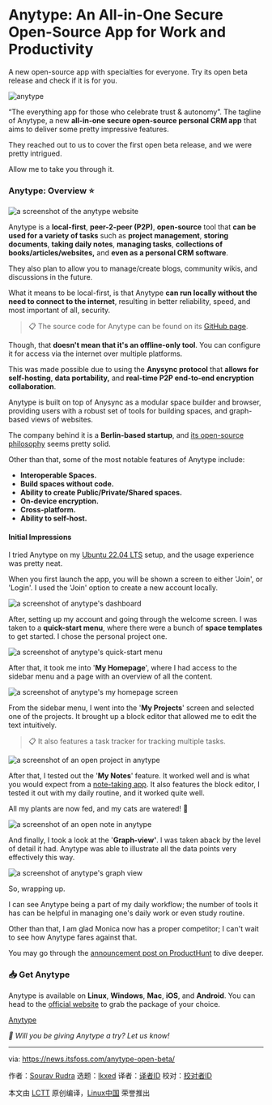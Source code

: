 [#]: subject: "Anytype: An All-in-One Secure Open-Source App for Work and Productivity"
[#]: via: "https://news.itsfoss.com/anytype-open-beta/"
[#]: author: "Sourav Rudra https://news.itsfoss.com/author/sourav/"
[#]: collector: "lkxed"
[#]: translator: "geekpi"
[#]: reviewer: " "
[#]: publisher: " "
[#]: url: " "

Anytype: An All-in-One Secure Open-Source App for Work and Productivity
======

A new open-source app with specialties for everyone. Try its open beta release and check if it is for you.

![anytype][1]

“The everything app for those who celebrate trust & autonomy”. The tagline of Anytype, a new **all-in-one secure open-source personal CRM app** that aims to deliver some pretty impressive features.

They reached out to us to cover the first open beta release, and we were pretty intrigued.

Allow me to take you through it.

### Anytype: Overview ⭐

![a screenshot of the anytype website][2]

Anytype is a **local-first**, **peer-2-peer (P2P)**, **open-source** tool that **can be used for a variety of tasks** such as **project management**, **storing documents**, **taking daily notes**, **managing tasks**, **collections of books/articles/websites,** and **even as a personal CRM software**.

They also plan to allow you to manage/create blogs, community wikis, and discussions in the future.

What it means to be local-first, is that Anytype **can run locally without the need to connect to the internet**, resulting in better reliability, speed, and most important of all, security.

> 📋 The source code for Anytype can be found on its [GitHub page][3].

Though, that **doesn't mean that it's an offline-only tool**. You can configure it for access via the internet over multiple platforms.

This was made possible due to using the **Anysync protocol** that **allows for self-hosting**, **data portability,** and **real-time P2P end-to-end encryption collaboration**.

Anytype is built on top of Anysync as a modular space builder and browser, providing users with a robust set of tools for building spaces, and graph-based views of websites.

The company behind it is a **Berlin-based startup**, and [its open-source philosophy][4] seems pretty solid.

Other than that, some of the most notable features of Anytype include:

- **Interoperable Spaces.**
- **Build spaces without code.**
- **Ability to create Public/Private/Shared spaces.**
- **On-device encryption.**
- **Cross-platform.**
- **Ability to self-host.**

#### Initial Impressions

I tried Anytype on my [Ubuntu 22.04 LTS][5] setup, and the usage experience was pretty neat.

When you first launch the app, you will be shown a screen to either 'Join', or 'Login'. I used the 'Join' option to create a new account locally.

![a screenshot of anytype's dashboard][6]

After, setting up my account and going through the welcome screen. I was taken to a **quick-start menu**, where there were a bunch of **space templates** to get started. I chose the personal project one.

![a screenshot of anytype's quick-start menu][7]

After that, it took me into '**My Homepage**', where I had access to the sidebar menu and a page with an overview of all the content.

![a screenshot of anytype's my homepage screen][8]

From the sidebar menu, I went into the '**My Projects**' screen and selected one of the projects. It brought up a block editor that allowed me to edit the text intuitively.

> 📋 It also features a task tracker for tracking multiple tasks.

![a screenshot of an open project in anytype][9]

After that, I tested out the '**My Notes**' feature. It worked well and is what you would expect from a [note-taking app][10]. It also features the block editor, I tested it out with my daily routine, and it worked quite well.

All my plants are now fed, and my cats are watered! 🤣

![a screenshot of an open note in anytype][11]

And finally, I took a look at the '**Graph-view'**. I was taken aback by the level of detail it had. Anytype was able to illustrate all the data points very effectively this way.

![a screenshot of anytype's graph view][12]

So, wrapping up.

I can see Anytype being a part of my daily workflow; the number of tools it has can be helpful in managing one's daily work or even study routine.

Other than that, I am glad Monica now has a proper competitor; I can't wait to see how Anytype fares against that.

You may go through the [announcement post on ProductHunt][13] to dive deeper.

### 📥 Get Anytype

Anytype is available on **Linux**, **Windows**, **Mac**, **iOS**, and **Android**. You can head to the [official website][14] to grab the package of your choice.

[Anytype][15]

_💬 Will you be giving Anytype a try? Let us know!_

--------------------------------------------------------------------------------

via: https://news.itsfoss.com/anytype-open-beta/

作者：[Sourav Rudra][a]
选题：[lkxed][b]
译者：[译者ID](https://github.com/译者ID)
校对：[校对者ID](https://github.com/校对者ID)

本文由 [LCTT](https://github.com/LCTT/TranslateProject) 原创编译，[Linux中国](https://linux.cn/) 荣誉推出

[a]: https://news.itsfoss.com/author/sourav/
[b]: https://github.com/lkxed/
[1]: https://news.itsfoss.com/content/images/size/w1304/2023/07/anytype.png
[2]: https://news.itsfoss.com/content/images/2023/07/Anytype.jpg
[3]: https://github.com/anyproto
[4]: https://blog.anytype.io/our-open-philosophy/
[5]: https://news.itsfoss.com/ubuntu-22-04-release/
[6]: https://news.itsfoss.com/content/images/2023/07/Anytype_1.jpg
[7]: https://news.itsfoss.com/content/images/2023/07/Anytype_2.jpg
[8]: https://news.itsfoss.com/content/images/2023/07/Anytype_3.jpg
[9]: https://news.itsfoss.com/content/images/2023/07/Anytype_4.jpg
[10]: https://itsfoss.com/note-taking-apps-linux/
[11]: https://news.itsfoss.com/content/images/2023/07/Anytype_5.jpg
[12]: https://news.itsfoss.com/content/images/2023/07/Anytype_6.jpg
[13]: https://www.producthunt.com/posts/anytype-2-0
[14]: https://anytype.io/
[15]: https://anytype.io/
